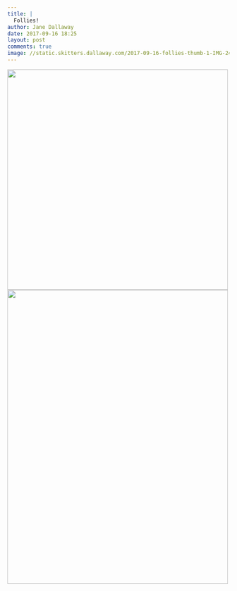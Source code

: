 ```yaml
---
title: |
  Follies!
author: Jane Dallaway
date: 2017-09-16 18:25
layout: post
comments: true
image: //static.skitters.dallaway.com/2017-09-16-follies-thumb-1-IMG-2440.JPG
---
```


<div>
        <a href="//static.skitters.dallaway.com/2017-09-16-follies-fullsize-1-IMG-2440.JPG">
          <img src="//static.skitters.dallaway.com/2017-09-16-follies-thumb-1-IMG-2440.JPG" width="500" height="500"/>
        </a>
      </div><div>
        <a href="//static.skitters.dallaway.com/2017-09-16-follies-fullsize-2-IMG-2448.JPG">
          <img src="//static.skitters.dallaway.com/2017-09-16-follies-thumb-2-IMG-2448.JPG" width="500" height="667"/>
        </a>
      </div>


  
      